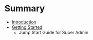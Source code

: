 # Summary

* [Introduction](Introduction.md)
* [Getting Started](ch1/getting_started.md)
   * Jump Start Guide for Super Admin

